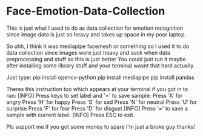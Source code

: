 # Face-Emotion-Data-Collection
This is just what I used to do as data collection for emotion recognition since image data is just so heavy and takes up space in my poor laptop.

So uhh, I think it was mediapipe facemesh or something so I used it to do data collection since images were just heavy and suck when data preprocessing and stuff so this is just better 
You could just run it maybe after installing some library stuff and your terminal wasnt that hard actually.

Just type:
pip install opencv-python
pip install mediapipe
pip install pandas

Theres this instruction too which appears at your terminal if you got in to run:
[INFO] Press keys to set label and '=' to save sample:
  Press 'A' for angry
  Press 'H' for happy
  Press 'S' for sad
  Press 'N' for neutral
  Press 'U' for surprise
  Press 'F' for fear
  Press 'D' for disgust
[INFO] Press '=' to save a sample with current label.
[INFO] Press ESC to exit.

Pls support me if you got some money to spare I'm just a broke guy thanks!
